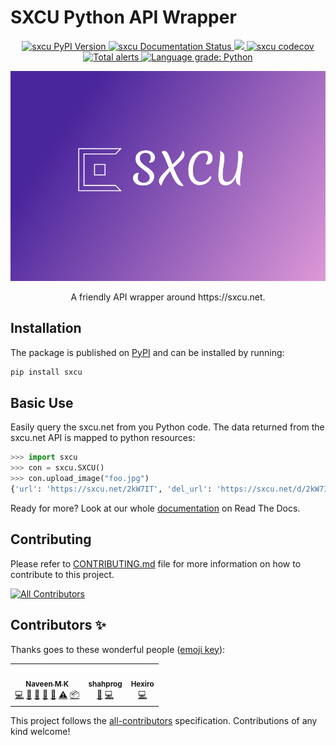 # SXCU Python API Wrapper
<p align="center">
  <a href="https://pypi.org/project/sxcu/">
    <img src="https://img.shields.io/pypi/v/sxcu" alt="sxcu PyPI Version">
  </a>
  <a href="https://sxcu.readthedocs.io">
    <img src="https://readthedocs.org/projects/sxcu/badge/?version=latest" alt="sxcu Documentation Status">
  </a>
  <a href="https://opensource.org/licenses/Apache-2.0">
    <img src="https://img.shields.io/badge/License-Apache2.0-green.svg" alt"sxcu License">
  </a>
  <a href="https://codecov.io/gh/naveen521kk/sxcu">
    <img src="https://codecov.io/gh/naveen521kk/sxcu/branch/master/graph/badge.svg" alt="sxcu codecov">
  </a>
  <a href="https://lgtm.com/projects/g/naveen521kk/sxcu/alerts/">
    <img alt="Total alerts" src="https://img.shields.io/lgtm/alerts/g/naveen521kk/sxcu.svg?logo=lgtm&logoWidth=18"/>
  </a>
  <a href="https://lgtm.com/projects/g/naveen521kk/sxcu/context:python">
    <img alt="Language grade: Python" src="https://img.shields.io/lgtm/grade/python/g/naveen521kk/sxcu.svg?logo=lgtm&logoWidth=18"/>
  </a>
</p>

![sxcu-logo](https://github.com/naveen521kk/sxcu/raw/master/logo/readme-logo.png)
<p align="center">
A friendly API wrapper around https://sxcu.net.
</p>

## Installation

The package is published on
[PyPI](https://pypi.org/project/sxcu/) and can be installed by running:
```sh
pip install sxcu
```

## Basic Use

Easily query the sxcu.net from you Python code. The data returned from the sxcu.net
API is mapped to python resources:

```python
>>> import sxcu
>>> con = sxcu.SXCU()
>>> con.upload_image("foo.jpg")
{'url': 'https://sxcu.net/2kW7IT', 'del_url': 'https://sxcu.net/d/2kW7IT/455c7e40-9e3b-43fa-a95a-ac17dd920e55', 'thumb': 'https://sxcu.net/t/2kW7IT.jpeg'}
```
Ready for more? Look at our whole [documentation](https://sxcu.readthedocs.io/) on Read The Docs.

## Contributing
Please refer to [CONTRIBUTING.md](CONTRIBUTING.md) file for more information on how to
contribute to this project.

<!-- ALL-CONTRIBUTORS-BADGE:START - Do not remove or modify this section -->
[![All Contributors](https://img.shields.io/badge/all_contributors-3-orange.svg?style=flat-square)](#contributors-)
<!-- ALL-CONTRIBUTORS-BADGE:END -->

## Contributors ✨

Thanks goes to these wonderful people ([emoji key](https://allcontributors.org/docs/en/emoji-key)):

<!-- ALL-CONTRIBUTORS-LIST:START - Do not remove or modify this section -->
<!-- prettier-ignore-start -->
<!-- markdownlint-disable -->
<table>
  <tr>
    <td align="center"><a href="https://naveen521.github.io"><img src="https://avatars1.githubusercontent.com/u/49693820?v=4?s=100" width="100px;" alt=""/><br /><sub><b>Naveen M K</b></sub></a><br /><a href="https://github.com/naveen521kk/sxcu/commits?author=naveen521kk" title="Code">💻</a> <a href="https://github.com/naveen521kk/sxcu/commits?author=naveen521kk" title="Documentation">📖</a> <a href="#maintenance-naveen521kk" title="Maintenance">🚧</a> <a href="#projectManagement-naveen521kk" title="Project Management">📆</a> <a href="https://github.com/naveen521kk/sxcu/pulls?q=is%3Apr+reviewed-by%3Anaveen521kk" title="Reviewed Pull Requests">👀</a> <a href="https://github.com/naveen521kk/sxcu/commits?author=naveen521kk" title="Tests">⚠️</a> <a href="#platform-naveen521kk" title="Packaging/porting to new platform">📦</a></td>
    <td align="center"><a href="https://github.com/shahprog"><img src="https://avatars0.githubusercontent.com/u/40076722?v=4?s=100" width="100px;" alt=""/><br /><sub><b>shahprog</b></sub></a><br /><a href="https://github.com/naveen521kk/sxcu/issues?q=author%3Ashahprog" title="Bug reports">🐛</a> <a href="https://github.com/naveen521kk/sxcu/commits?author=shahprog" title="Code">💻</a></td>
    <td align="center"><a href="https://hexiro.me"><img src="https://avatars.githubusercontent.com/u/42787085?v=4?s=100" width="100px;" alt=""/><br /><sub><b>Hexiro</b></sub></a><br /><a href="https://github.com/naveen521kk/sxcu/commits?author=Hexiro" title="Code">💻</a></td>
  </tr>
</table>

<!-- markdownlint-restore -->
<!-- prettier-ignore-end -->

<!-- ALL-CONTRIBUTORS-LIST:END -->

This project follows the [all-contributors](https://github.com/all-contributors/all-contributors) specification. Contributions of any kind welcome!
